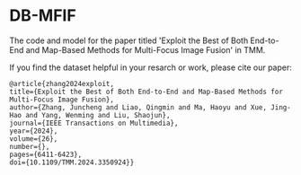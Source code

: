 # DB-MFIF
The code and model for the paper titled 'Exploit the Best of Both End-to-End and Map-Based Methods for Multi-Focus Image Fusion' in TMM.

If you find the dataset helpful in your resarch or work, please cite our paper:

    @article{zhang2024exploit,
    title={Exploit the Best of Both End-to-End and Map-Based Methods for Multi-Focus Image Fusion},
    author={Zhang, Juncheng and Liao, Qingmin and Ma, Haoyu and Xue, Jing-Hao and Yang, Wenming and Liu, Shaojun},
    journal={IEEE Transactions on Multimedia},
    year={2024},
    volume={26},
    number={},
    pages={6411-6423},
    doi={10.1109/TMM.2024.3350924}}
